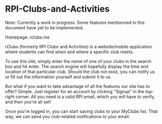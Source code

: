 RPI-Clubs-and-Activities
========================

Note: Currently a work in progress. Some features mentionned in this document have yet to be implemented. 

Homepage: rclubs.me

rClubs (formerly RPI Clubs and Activities) is a website/mobile application where students can find when and where a specific club meets. 

To use this site, simply enter the name of one of your clubs in the search box and hit enter. The search engine will hopefully display the time and location of that particular club. Should the club not exist, you can notify us or fill out the information yourself and submit it to us.

But what if you want to take advantage of all the features our site has to offer? Simple. Just register for an account by clicking "Signup" in the top-right corner. All you need is a valid RPI email, which you will have to verify, and then you're all set! 

Once you're logged in, you can start saving clubs to your MyClubs list. That way, we can send you club-related notifications to your email. 
